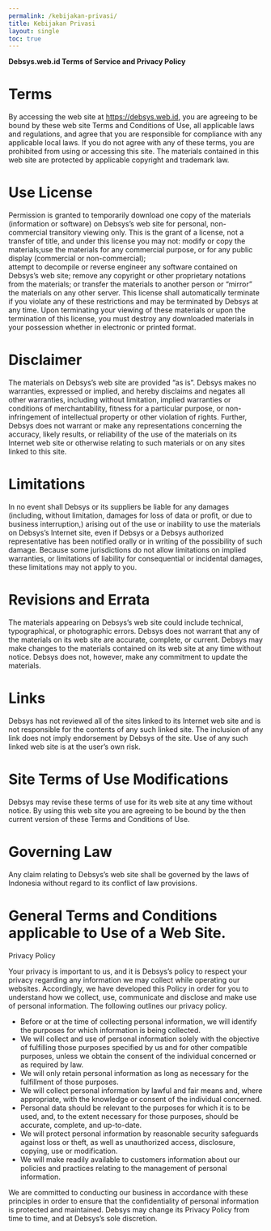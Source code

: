 ```yaml
---
permalink: /kebijakan-privasi/
title: Kebijakan Privasi
layout: single
toc: true
---
```

**Debsys.web.id Terms of Service and Privacy Policy**

# Terms

By accessing the web site at https://debsys.web.id, you are agreeing to be bound by these web site Terms and Conditions of Use, all applicable laws and regulations, and agree that you are responsible for compliance with any applicable local laws. If you do not agree with any of these terms, you are prohibited from using or accessing this site. The materials contained in this web site are protected by applicable copyright and trademark law.

# Use License
Permission is granted to temporarily download one copy of the materials (information or software) on Debsys’s web site for personal, non-commercial transitory viewing only. This is the grant of a license, not a transfer of title, and under this license you may not: modify or copy the materials;use the materials for any commercial purpose, or for any public display (commercial or non-commercial);<br />attempt to decompile or reverse engineer any software contained on Debsys’s web site; remove any copyright or other proprietary notations from the materials; or transfer the materials to another person or “mirror” the materials on any other server.
This license shall automatically terminate if you violate any of these restrictions and may be terminated by Debsys at any time. Upon terminating your viewing of these materials or upon the termination of this license, you must destroy any downloaded materials in your possession whether in electronic or printed format.
        
# Disclaimer
The materials on Debsys’s web site are provided “as is”. Debsys makes no warranties, expressed or implied, and hereby disclaims and negates all other warranties, including without limitation, implied warranties or conditions of merchantability, fitness for a particular purpose, or non-infringement of intellectual property or other violation of rights. Further, Debsys does not warrant or make any representations concerning the accuracy, likely results, or reliability of the use of the materials on its Internet web site or otherwise relating to such materials or on any sites linked to this site.<br />

# Limitations
In no event shall Debsys or its suppliers be liable for any damages (including, without limitation, damages for loss of data or profit, or due to business interruption,) arising out of the use or inability to use the materials on Debsys’s Internet site, even if Debsys or a Debsys authorized representative has been notified orally or in writing of the possibility of such damage. Because some jurisdictions do not allow limitations on implied warranties, or limitations of liability for consequential or incidental damages, these limitations may not apply to you.

# Revisions and Errata
The materials appearing on Debsys’s web site could include technical, typographical, or photographic errors. Debsys does not warrant that any of the materials on its web site are accurate, complete, or current. Debsys may make changes to the materials contained on its web site at any time without notice. Debsys does not, however, make any commitment to update the materials.

# Links
Debsys has not reviewed all of the sites linked to its Internet web site and is not responsible for the contents of any such linked site. The inclusion of any link does not imply endorsement by Debsys of the site. Use of any such linked web site is at the user’s own risk.

# Site Terms of Use Modifications
Debsys may revise these terms of use for its web site at any time without notice. By using this web site you are agreeing to be bound by the then current version of these Terms and Conditions of Use.

# Governing Law
Any claim relating to Debsys’s web site shall be governed by the laws of Indonesia without regard to its conflict of law provisions.

# General Terms and Conditions applicable to Use of a Web Site.  
Privacy Policy

Your privacy is important to us, and it is Debsys’s policy to respect your privacy regarding any information we may collect while operating our websites. Accordingly, we have developed this Policy in order for you to understand how we collect, use, communicate and disclose and make use of personal information. The following outlines our privacy policy.

  * Before or at the time of collecting personal information, we will identify the purposes for which information is being collected.
  * We will collect and use of personal information solely with the objective of fulfilling those purposes specified by us and for other compatible purposes, unless we obtain the consent of the individual concerned or as required by law.
  * We will only retain personal information as long as necessary for the fulfillment of those purposes.
  * We will collect personal information by lawful and fair means and, where appropriate, with the knowledge or consent of the individual concerned.
  * Personal data should be relevant to the purposes for which it is to be used, and, to the extent necessary for those purposes, should be accurate, complete, and up-to-date.
  * We will protect personal information by reasonable security safeguards against loss or theft, as well as unauthorized access, disclosure, copying, use or modification.
  * We will make readily available to customers information about our policies and practices relating to the management of personal information.

We are committed to conducting our business in accordance with these principles in order to ensure that the confidentiality of personal information is protected and maintained. Debsys may change its Privacy Policy from time to time, and at Debsys’s sole discretion.
